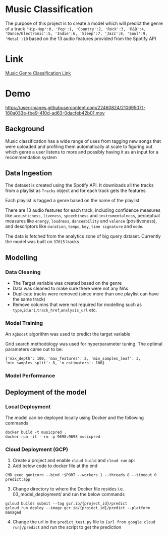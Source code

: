 # Music Classification

The purpose of this project is to create a model which will predict the genre of a track `'Hip-Hop':0, 'Pop':1, 'Country':2, 'Rock':3, 'R&B':4, 'Dance/Electronic':5, 'Indie':6, 'Sleep':7, 'Jazz':8, 'Soul':9, 'Metal':10` based on the 13 audio features provided from the Spotify API

# Link

[Music Genre Classification Link](https://predictgenre-uzldmirsla-uc.a.run.app/)

# Demo

https://user-images.githubusercontent.com/22460824/210695071-160a033e-fbe9-410d-ad63-0dacfeb42b01.mov

## Background

Music classification has a wide range of uses from tagging new songs that were uploaded and profiling them automatically at scale to figuring out which genre a user listens to more and possibly having it as an input for a recommendation system

## Data Ingestion

The dataset is created using the Spotify API. It downloads all the tracks from a playlist as `Tracks` object and for each track gets the features.

Each playlist is tagged a genre based on the name of the playlist

There are 13 audio features for each track, including confidence measures like `acousticness`, `liveness`, `speechiness` and `instrumentalness`, perceptual measures like `energy`, `loudness`, `danceability` and `valence` (positiveness), and descriptors like `duration`, `tempo`, `key`, `time signature` and `mode`.

The data is fetched from the analytics zone of big query dataset. Currently the model was built on `37015` tracks

## Modelling

### Data Cleaning

- The Target variable was created based on the genre
- Data was cleaned to make sure there were not any NAs
- Duplicate tracks were removed (since more than one playlist can have the same track)
- Remove columns that were not required for modelling such as `type`,`id`,`uri`,`track_href`,`analysis_url` etc.

### Model Training

An `Xgboost` algorithm was used to predict the target variable

Grid search methodology was used for hyperparameter tuning. The optimal parameters came out to be:

```
{'max_depth': 100, 'max_features': 2, 'min_samples_leaf': 3, 'min_samples_split': 8, 'n_estimators': 100}
```

### Model Performance

## Deployment of the model

### Local Deployment

The model can be deployed locally using Docker and the following commands

```
docker build -t musicpred .
docker run -it --rm -p 9698:9698 musicpred
```

### Cloud Deployment (GCP)

1. Create a project and enable `cloud build` and `cloud run` api
2. Add below code to docker file at the end
```
CMD exec gunicorn --bind :$PORT --workers 1 --threads 8 --timeout 0 predict:app
```
3. Change directory to where the Docker file resides i.e. 03_model_deployment/ and run the below commands

```
gcloud builds submit --tag gcr.io/{project_id}/predict
gcloud run deploy --image gcr.io/{project_id}/predict --platform managed
```
4. Change the url in the `predict_test.py` file to `{url from google cloud run}/predict` and run the script to get the prediction
